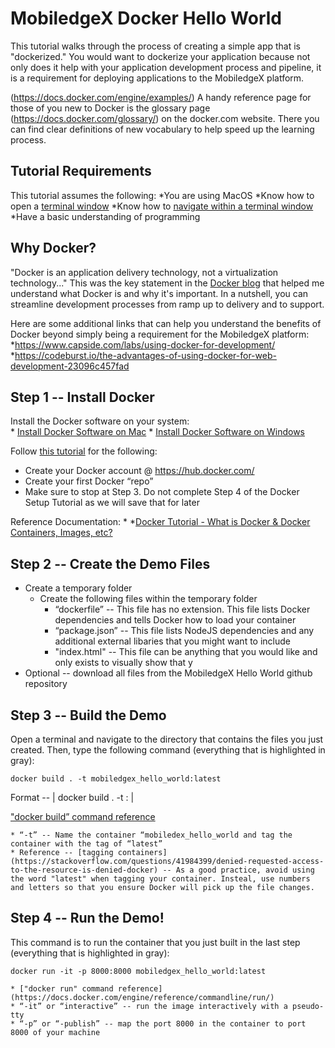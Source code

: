 # MobiledgeX Docker Hello World #

This tutorial walks through the process of creating a simple app that is "dockerized." You would want to dockerize your application because not only does it help with your application development process and pipeline, it is a requirement for deploying applications to the MobiledgeX platform.

(https://docs.docker.com/engine/examples/) A handy reference page for those of you new to Docker is the glossary page (https://docs.docker.com/glossary/) on the docker.com website. There you can find clear definitions of new vocabulary to help speed up the learning process.

## Tutorial Requirements ##

This tutorial assumes the following:
*You are using MacOS
*Know how to open a [terminal window](https://www.wikihow.com/Open-a-Terminal-Window-in-Mac)
*Know how to [navigate within a terminal window](https://www.youtube.com/watch?v=Vhcx4KJbtes)
*Have a basic understanding of programming

## Why Docker? ##
"Docker is an application delivery technology, not a virtualization technology..." This was the key statement in the [Docker blog](https://blog.docker.com/2016/03/containers-are-not-vms/) that helped me understand what Docker is and why it's important. In a nutshell, you can streamline development processes from ramp up to delivery and to support. 

Here are some additional links that can help you understand the benefits of Docker beyond simply being a requirement for the MobiledgeX platform:
*https://www.capside.com/labs/using-docker-for-development/ 
*https://codeburst.io/the-advantages-of-using-docker-for-web-development-23096c457fad

## Step 1 -- Install Docker ##

Install the Docker software on your system:  
    * [Install Docker Software on Mac](https://docs.docker.com/docker-for-mac/)
    * [Install Docker Software on Windows](https://docs.docker.com/docker-for-windows/)

Follow [this tutorial](https://docs.docker.com/docker-hub/) for the following:
* Create your Docker account @ https://hub.docker.com/ 
* Create your first Docker “repo”
* Make sure to stop at Step 3. Do not complete Step 4 of the Docker Setup Tutorial as we will save that for later

Reference Documentation:
*[]()
    *[Docker Tutorial - What is Docker & Docker Containers, Images, etc?](https://www.youtube.com/watch?v=pGYAg7TMmp0)

## Step 2 -- Create the Demo Files ##
* Create a temporary folder
    * Create the following files within the temporary folder
        * “dockerfile” -- This file has no extension. This file lists Docker dependencies and tells Docker how to load your container
        * “package.json” -- This file lists NodeJS dependencies and any additional external libaries that you might want to include
        * "index.html" -- This file can be anything that you would like and only exists to visually show that y
* Optional -- download all files from the MobiledgeX Hello World github repository

## Step 3 -- Build the Demo ##
Open a terminal and navigate to the directory that contains the files you just created. Then, type the following command (everything that is highlighted in gray):  

` docker build . -t mobiledgex_hello_world:latest `

Format -- | docker build . -t <app name>:<version number> |

["docker build” command reference](https://docs.docker.com/engine/reference/commandline/build/)
    
    * “-t” -- Name the container “mobiledex_hello_world and tag the container with the tag of “latest”
    * Reference -- [tagging containers](https://stackoverflow.com/questions/41984399/denied-requested-access-to-the-resource-is-denied-docker) -- As a good practice, avoid using the word "latest" when tagging your container. Insteal, use numbers and letters so that you ensure Docker will pick up the file changes. 

## Step 4 -- Run the Demo! ##
This command is to run the container that you just built in the last step (everything that is highlighted in gray): 

` docker run -it -p 8000:8000 mobiledgex_hello_world:latest `

    * ["docker run" command reference](https://docs.docker.com/engine/reference/commandline/run/)
    * “-it” or “interactive” -- run the image interactively with a pseudo-tty
    * “-p” or “-publish” -- map the port 8000 in the container to port 8000 of your machine
